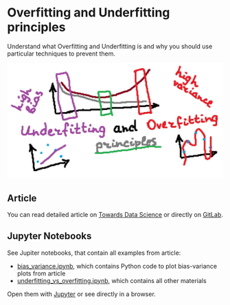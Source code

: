 # Overfitting and Underfitting principles

Understand what Overfitting and Underfitting is and why you should use particular techniques to prevent them.

![preview.jpg](./img/preview.jpg)

## Article

You can read detailed article on [Towards Data Science]() or directly on [GitLab](https://gitlab.com/Winston-90/underfitting_vs_overfitting/-/blob/main/principles.md).

## Jupyter Notebooks

See Jupiter notebooks, that contain all examples from article:
- [bias_variance.ipynb](https://gitlab.com/Winston-90/underfitting_vs_overfitting/-/blob/main/bias_variance.ipynb), which contains Python code to plot bias-variance plots from article
- [underfitting_vs_overfitting.ipynb](https://gitlab.com/Winston-90/underfitting_vs_overfitting/-/blob/main/underfitting_vs_overfitting.ipynb), which contains all other materials

Open them with [Jupyter](https://jupyter.org/) or see directly in a browser.
